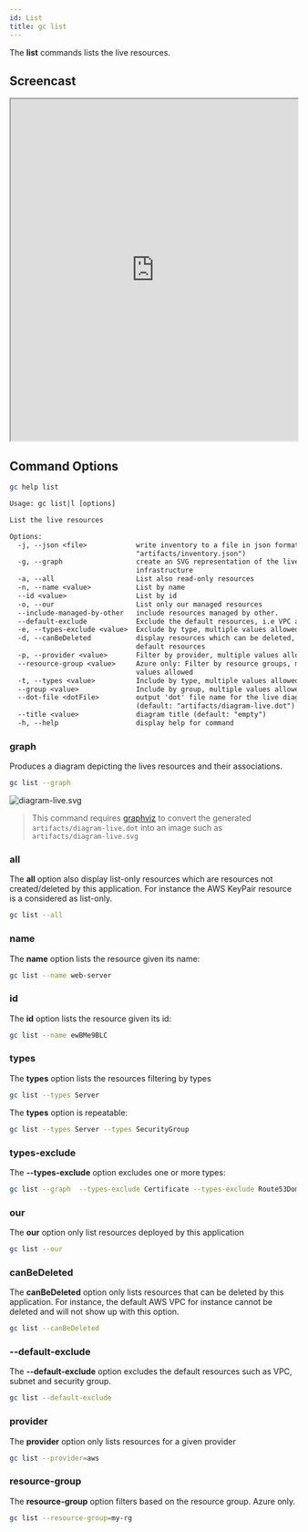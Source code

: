 ```yaml
---
id: List
title: gc list
---
```


The **list** commands lists the live resources.

## Screencast

<div>
    <iframe
    data-autoplay
    src="https://asciinema.org/a/JXYoBtVZKtiZ6BmIhgWCEpIho/iframe?autoplay=true&amp;speed=1&amp;loop=true"
    id="asciicast-iframe-13761"
    name="asciicast-iframe-13761"
    scrolling="no"
    style="width: 100%; height: 600px"
    ></iframe>

</div>

## Command Options

```sh
gc help list
```

```txt
Usage: gc list|l [options]

List the live resources

Options:
  -j, --json <file>            write inventory to a file in json format (default:
                               "artifacts/inventory.json")
  -g, --graph                  create an SVG representation of the live
                               infrastructure
  -a, --all                    List also read-only resources
  -n, --name <value>           List by name
  --id <value>                 List by id
  -o, --our                    List only our managed resources
  --include-managed-by-other   include resources managed by other.
  --default-exclude            Exclude the default resources, i.e VPC and Subnet
  -e, --types-exclude <value>  Exclude by type, multiple values allowed
  -d, --canBeDeleted           display resources which can be deleted, a.k.a non
                               default resources
  -p, --provider <value>       Filter by provider, multiple values allowed
  --resource-group <value>     Azure only: Filter by resource groups, multiple
                               values allowed
  -t, --types <value>          Include by type, multiple values allowed
  --group <value>              Include by group, multiple values allowed
  --dot-file <dotFile>         output 'dot' file name for the live diagram
                               (default: "artifacts/diagram-live.dot")
  --title <value>              diagram title (default: "empty")
  -h, --help                   display help for command
```

### graph

Produces a diagram depicting the lives resources and their associations.

```sh
gc list --graph
```

![diagram-live.svg](https://raw.githubusercontent.com/grucloud/grucloud/main/examples/aws/EC2/Instance/ec2-vpc/artifacts/diagram-live.svg)

> This command requires [graphviz](https://graphviz.org/) to convert the generated `artifacts/diagram-live.dot` into an image such as `artifacts/diagram-live.svg`

### all

The **all** option also display list-only resources which are resources not created/deleted by this application. For instance the AWS KeyPair resource is a considered as list-only.

```sh
gc list --all
```

### name

The **name** option lists the resource given its name:

```sh
gc list --name web-server
```

### id

The **id** option lists the resource given its id:

```sh
gc list --name ewBMe9BLC
```

### types

The **types** option lists the resources filtering by types

```sh
gc list --types Server
```

The **types** option is repeatable:

```sh
gc list --types Server --types SecurityGroup
```

### types-exclude

The **--types-exclude** option excludes one or more types:

```sh
gc list --graph  --types-exclude Certificate --types-exclude Route53Domain --types-exclude NetworkInterface
```

### our

The **our** option only list resources deployed by this application

```sh
gc list --our
```

### canBeDeleted

The **canBeDeleted** option only lists resources that can be deleted by this application. For instance, the default AWS VPC for instance cannot be deleted and will not show up with this option.

```sh
gc list --canBeDeleted
```

### --default-exclude

The **--default-exclude** option excludes the default resources such as VPC, subnet and security group.

```sh
gc list --default-exclude
```

### provider

The **provider** option only lists resources for a given provider

```sh
gc list --provider=aws
```

### resource-group

The **resource-group** option filters based on the resource group. Azure only.

```sh
gc list --resource-group=my-rg
```
